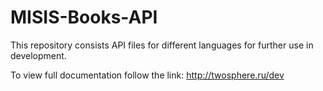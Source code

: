 # MISIS-Books-API
This repository consists API files for different languages for further use in development.

To view full documentation follow the link: http://twosphere.ru/dev
